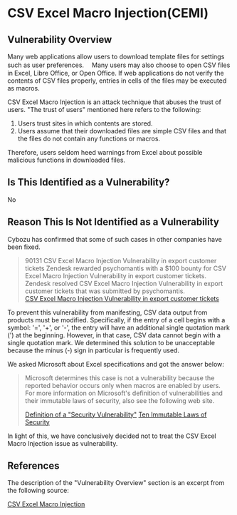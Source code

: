 CSV Excel Macro Injection(CEMI)
====

## Vulnerability Overview

Many web applications allow users to download template files for settings such as user preferences.　 Many users may also choose to open CSV files in Excel, Libre Office, or Open Office. If web applications do not verify the contents of CSV files properly, entries in cells of the files may be executed as macros.  

CSV Excel Macro Injection is an attack technique that abuses the trust of users. "The trust of users" mentioned here refers to the following:  

1. Users trust sites in which contents are stored.
2. Users assume that their downloaded files are simple CSV files and that the files do not contain any functions or macros.

Therefore, users seldom heed warnings from Excel about possible malicious functions in downloaded files.

## Is This Identified as a Vulnerability?
No

## Reason This Is Not Identified as a Vulnerability

Cybozu has confirmed that some of such cases in other companies have been fixed.

> 90131 CSV Excel Macro Injection Vulnerability in export customer tickets Zendesk rewarded psychomantis with a $100 bounty for CSV Excel Macro Injection Vulnerability in export customer tickets. Zendesk resolved CSV Excel Macro Injection Vulnerability in export customer tickets that was submitted by psychomantis.  
> [CSV Excel Macro Injection Vulnerability in export customer tickets](https://hackerone.com/reports/90131)

To prevent this vulnerability from manifesting, CSV data output from products must be modified. Specifically, if the entry of a cell begins with a symbol: '=', '+', or '-', the entry will have an additional single quotation mark (') at the beginning. However, in that case, CSV data cannot begin with a single quotation mark. We determined this solution to be unacceptable because the minus (-) sign in particular is frequently used.

We asked Microsoft about Excel specifications and got the answer below:

> Microsoft determines this case is not a vulnerability because the reported behavior occurs only when macros are enabled by users. For more information on Microsoft's definition of vulnerabilities and their immutable laws of security, also see the following web site.
>
> [Definition of a "Security Vulnerability"](http://technet.microsoft.com/ja-jp/library/gg983510.aspx)
> [Ten Immutable Laws of Security](https://technet.microsoft.com/ja-jp/library/gg983506.aspx#E1)

In light of this, we have conclusively decided not to treat the CSV Excel Macro Injection issue as vulnerability.

## References

The description of the "Vulnerability Overview" section is an excerpt from the following source:

[CSV Excel Macro Injection](https://www.owasp.org/index.php/CSV_Excel_Macro_Injection)
